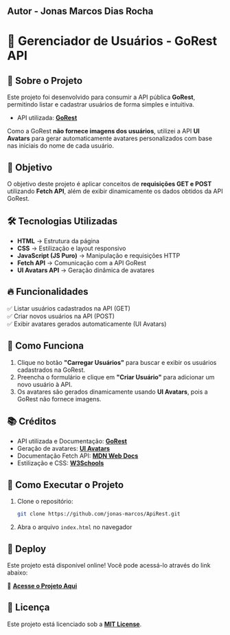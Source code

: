 ## Autor - Jonas Marcos Dias Rocha

# 🚀 Gerenciador de Usuários - GoRest API

## 📌 Sobre o Projeto
Este projeto foi desenvolvido para consumir a API pública **GoRest**, permitindo listar e cadastrar usuários de forma simples e intuitiva.  
- API utilizada: **[GoRest](https://gorest.co.in/)**


Como a GoRest **não fornece imagens dos usuários**, utilizei a API **UI Avatars** para gerar automaticamente avatares personalizados com base nas iniciais do nome de cada usuário.  

## 🎯 Objetivo  
O objetivo deste projeto é aplicar conceitos de **requisições GET e POST** utilizando **Fetch API**, além de exibir dinamicamente os dados obtidos da API GoRest.  

## 🛠 Tecnologias Utilizadas  
- **HTML** → Estrutura da página  
- **CSS** → Estilização e layout responsivo  
- **JavaScript (JS Puro)** → Manipulação e requisições HTTP  
- **Fetch API** → Comunicação com a API GoRest  
- **UI Avatars API** → Geração dinâmica de avatares  

## 🔥 Funcionalidades  
✅ Listar usuários cadastrados na API (GET)  
✅ Criar novos usuários na API (POST)  
✅ Exibir avatares gerados automaticamente (UI Avatars)   

## 📸 Como Funciona  
1. Clique no botão **"Carregar Usuários"** para buscar e exibir os usuários cadastrados na GoRest.  
2. Preencha o formulário e clique em **"Criar Usuário"** para adicionar um novo usuário à API.  
3. Os avatares são gerados dinamicamente usando **UI Avatars**, pois a GoRest não fornece imagens.  

## 📚 Créditos 
- API utilizada e Documentação: **[GoRest](https://gorest.co.in/)**  
- Geração de avatares: **[UI Avatars](https://ui-avatars.com/)**  
- Documentação Fetch API: **[MDN Web Docs](https://developer.mozilla.org/en-US/docs/Web/API/Fetch_API)**  
- Estilização e CSS: **[W3Schools](https://www.w3schools.com/)** 

## 🚀 Como Executar o Projeto  
1. Clone o repositório:  
   ```bash
   git clone https://github.com/jonas-marcos/ApiRest.git
   ```
2. Abra o arquivo `index.html` no navegador

## 🚀 Deploy
Este projeto está disponível online! Você pode acessá-lo através do link abaixo:

🔗 **[Acesse o Projeto Aqui](https://api-rest-gorest.netlify.app/)**

## 📜 Licença  
Este projeto está licenciado sob a **[MIT License](https://github.com/jonas-marcos/ApiRest/blob/main/LICENSE)**.  
